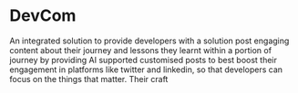 # DevCom
An integrated solution to provide developers with a solution post engaging content about their journey and lessons they learnt within a portion of journey by providing AI supported customised posts to best boost their engagement in platforms like twitter and linkedin, so that developers can focus on the things that matter. Their craft
